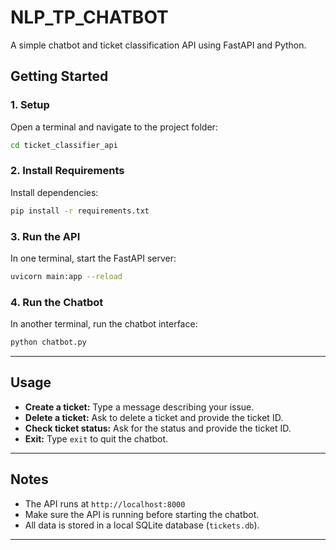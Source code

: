 # NLP_TP_CHATBOT

A simple chatbot and ticket classification API using FastAPI and Python.

## Getting Started

### 1. Setup

Open a terminal and navigate to the project folder:

```bash
cd ticket_classifier_api
```

### 2. Install Requirements

Install dependencies:

```bash
pip install -r requirements.txt
```

### 3. Run the API

In one terminal, start the FastAPI server:

```bash
uvicorn main:app --reload
```

### 4. Run the Chatbot

In another terminal, run the chatbot interface:

```bash
python chatbot.py
```

---

## Usage

- **Create a ticket:** Type a message describing your issue.
- **Delete a ticket:** Ask to delete a ticket and provide the ticket ID.
- **Check ticket status:** Ask for the status and provide the ticket ID.
- **Exit:** Type `exit` to quit the chatbot.

---

## Notes

- The API runs at `http://localhost:8000`
- Make sure the API is running before starting the chatbot.
- All data is stored in a local SQLite database (`tickets.db`).

---


